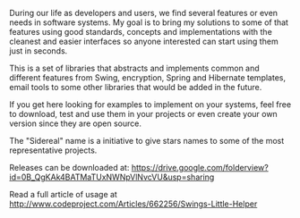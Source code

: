 During our life as developers and users, we find several features or even needs in software systems. My goal is to bring my solutions to some of that features using good standards, concepts and implementations with the cleanest and easier interfaces so anyone interested can start using them just in seconds.

This is a set of libraries that abstracts and implements common and different features from Swing, encryption, Spring and Hibernate templates, email tools to some other libraries that would be added in the future.

If you get here looking for examples to implement on your systems, feel free to download, test and use them in your projects or even create your own version since they are open source.

The "Sidereal" name is a initiative to give stars names to some of the most representative projects.

Releases can be downloaded at:
https://drive.google.com/folderview?id=0B_QgKAk4BATMaTUxNWNpVlNvcVU&usp=sharing

Read a full article of usage at http://www.codeproject.com/Articles/662256/Swings-Little-Helper